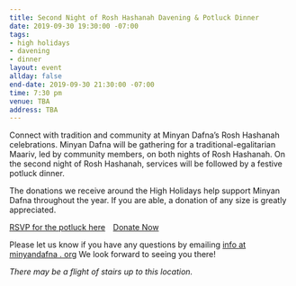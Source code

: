 ```yaml
---
title: Second Night of Rosh Hashanah Davening & Potluck Dinner
date: 2019-09-30 19:30:00 -07:00
tags:
- high holidays
- davening
- dinner
layout: event
allday: false
end-date: 2019-09-30 21:30:00 -07:00
time: 7:30 pm
venue: TBA
address: TBA
---
```


Connect with tradition and community at Minyan Dafna’s Rosh Hashanah celebrations.
Minyan Dafna will be gathering for a traditional-egalitarian Maariv, led by community members, on both nights of Rosh Hashanah. 
On the second night of Rosh Hashanah, services will be followed by a festive potluck dinner.

The donations we receive around the High Holidays help support Minyan Dafna throughout the year. If you are able, a donation of any size is greatly appreciated.

<a href="https://docs.google.com/spreadsheets/d/1A_IKPkMD7XYAUy0kxtyB8m9OLmOstA85I8wqNHVGLa8/edit?usp=sharing" style="margin-right: 10px" class="btn btn-primary">RSVP for the potluck here</a> <a href="https://donorbox.org/minyan-dafna" target="_blank" class="btn btn-secondary">Donate Now</a>

Please let us know if you have any questions by emailing [info at minyandafna . org](mailto:info@minyandafna.org)
We look forward to seeing you there!

_There may be a flight of stairs up to this location._
